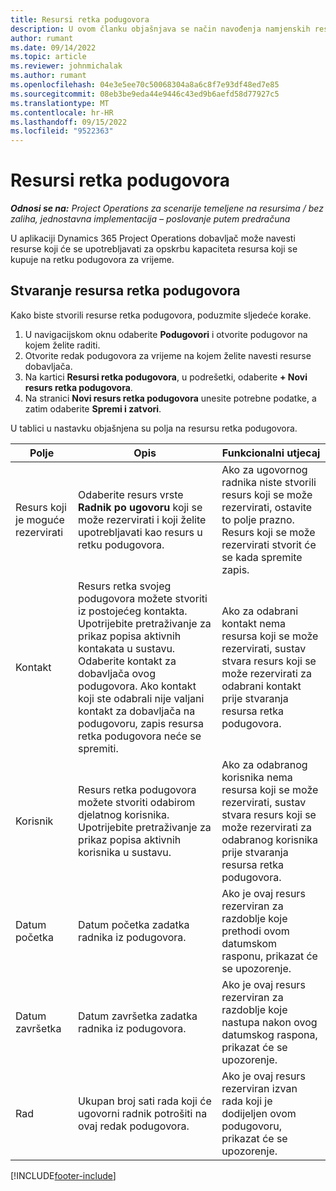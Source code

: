 ```yaml
---
title: Resursi retka podugovora
description: U ovom članku objašnjava se način navođenja namjenskih resursa koje dobavljač daje za određeni redak podugovora za vrijeme.
author: rumant
ms.date: 09/14/2022
ms.topic: article
ms.reviewer: johnmichalak
ms.author: rumant
ms.openlocfilehash: 04e3e5ee70c50068304a8a6c8f7e93df48ed7e85
ms.sourcegitcommit: 08eb3be9eda44e9446c43ed9b6aefd58d77927c5
ms.translationtype: MT
ms.contentlocale: hr-HR
ms.lasthandoff: 09/15/2022
ms.locfileid: "9522363"
---
```

# <a name="subcontract-line-resources"></a>Resursi retka podugovora

_**Odnosi se na:** Project Operations za scenarije temeljene na resursima / bez zaliha, jednostavna implementacija – poslovanje putem predračuna_

U aplikaciji Dynamics 365 Project Operations dobavljač može navesti resurse koji će se upotrebljavati za opskrbu kapaciteta resursa koji se kupuje na retku podugovora za vrijeme.

## <a name="create-subcontract-line-resources"></a>Stvaranje resursa retka podugovora

Kako biste stvorili resurse retka podugovora, poduzmite sljedeće korake.

1. U navigacijskom oknu odaberite **Podugovori** i otvorite podugovor na kojem želite raditi.
2. Otvorite redak podugovora za vrijeme na kojem želite navesti resurse dobavljača.
3. Na kartici **Resursi retka podugovora**, u podrešetki, odaberite **+ Novi resurs retka podugovora**.
4. Na stranici **Novi resurs retka podugovora** unesite potrebne podatke, a zatim odaberite **Spremi i zatvori**.

U tablici u nastavku objašnjena su polja na resursu retka podugovora.

| Polje | Opis | Funkcionalni utjecaj |
| ----- | ----------- | ----------------- |
| Resurs koji je moguće rezervirati | Odaberite resurs vrste **Radnik po ugovoru** koji se može rezervirati i koji želite upotrebljavati kao resurs u retku podugovora.| Ako za ugovornog radnika niste stvorili resurs koji se može rezervirati, ostavite to polje prazno. Resurs koji se može rezervirati stvorit će se kada spremite zapis.  |
| Kontakt | Resurs retka svojeg podugovora možete stvoriti iz postojećeg kontakta. Upotrijebite pretraživanje za prikaz popisa aktivnih kontakata u sustavu. Odaberite kontakt za dobavljača ovog podugovora. Ako kontakt koji ste odabrali nije valjani kontakt za dobavljača na podugovoru, zapis resursa retka podugovora neće se spremiti.| Ako za odabrani kontakt nema resursa koji se može rezervirati, sustav stvara resurs koji se može rezervirati za odabrani kontakt prije stvaranja resursa retka podugovora. |
| Korisnik | Resurs retka podugovora možete stvoriti odabirom djelatnog korisnika. Upotrijebite pretraživanje za prikaz popisa aktivnih korisnika u sustavu.| Ako za odabranog korisnika nema resursa koji se može rezervirati, sustav stvara resurs koji se može rezervirati za odabranog korisnika prije stvaranja resursa retka podugovora. |
| Datum početka | Datum početka zadatka radnika iz podugovora.| Ako je ovaj resurs rezerviran za razdoblje koje prethodi ovom datumskom rasponu, prikazat će se upozorenje. |
| Datum završetka | Datum završetka zadatka radnika iz podugovora.| Ako je ovaj resurs rezerviran za razdoblje koje nastupa nakon ovog datumskog raspona, prikazat će se upozorenje. |
| Rad | Ukupan broj sati rada koji će ugovorni radnik potrošiti na ovaj redak podugovora.| Ako je ovaj resurs rezerviran izvan rada koji je dodijeljen ovom podugovoru, prikazat će se upozorenje. |


[!INCLUDE[footer-include](../../includes/footer-banner.md)]
